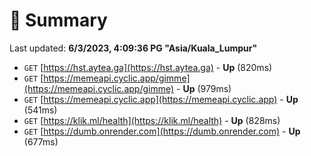 # 📖 Summary
Last updated: **6/3/2023, 4:09:36 PG "Asia/Kuala_Lumpur"**

- `GET` [https://hst.aytea.ga](https://hst.aytea.ga) - **Up** (820ms)
- `GET` [https://memeapi.cyclic.app/gimme](https://memeapi.cyclic.app/gimme) - **Up** (979ms)
- `GET` [https://memeapi.cyclic.app](https://memeapi.cyclic.app) - **Up** (541ms)
- `GET` [https://klik.ml/health](https://klik.ml/health) - **Up** (828ms)
- `GET` [https://dumb.onrender.com](https://dumb.onrender.com) - **Up** (677ms)
